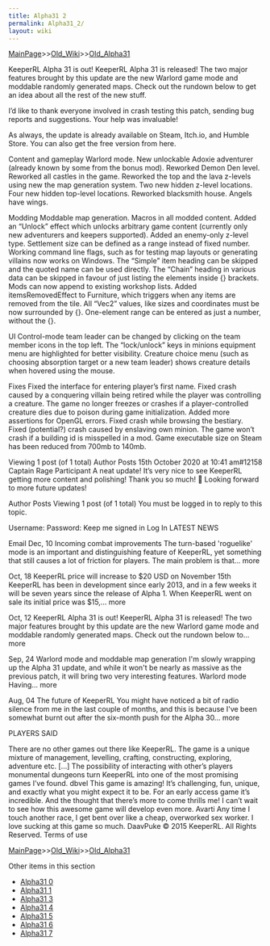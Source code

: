 ```yaml
---
title: Alpha31 2
permalink: Alpha31_2/
layout: wiki
---
```


[MainPage](/keeperrl_wiki/ "wikilink")>>[Old_Wiki](/keeperrl_wiki/Old_Wiki "wikilink")>>[Old_Alpha31](/keeperrl_wiki/Old_Alpha31 "wikilink")

KeeperRL Alpha 31 is out!
KeeperRL Alpha 31 is released! The two major features brought by this update are the new Warlord game mode and moddable randomly generated maps. Check out the rundown below to get an idea about all the rest of the new stuff.

I’d like to thank everyone involved in crash testing this patch, sending bug reports and suggestions. Your help was invaluable!

As always, the update is already available on Steam, Itch.io, and Humble Store. You can also get the free version from here.


Content and gameplay
Warlord mode.
New unlockable Adoxie adventurer (already known by some from the bonus mod).
Reworked Demon Den level.
Reworked all castles in the game.
Reworked the top and the lava z-levels using new the map generation system.
Two new hidden z-level locations.
Four new hidden top-level locations.
Reworked blacksmith house.
Angels have wings.

Modding
Moddable map generation.
Macros in all modded content.
Added an “Unlock” effect which unlocks arbitrary game content (currently only new adventurers and keepers supported).
Added an enemy-only z-level type.
Settlement size can be defined as a range instead of fixed number.
Working command line flags, such as for testing map layouts or generating villains now works on Windows.
The “Simple” item heading can be skipped and the quoted name can be used directly.
The “Chain” heading in various data can be skipped in favour of just listing the elements inside {} brackets.
Mods can now append to existing workshop lists.
Added itemsRemovedEffect to Furniture, which triggers when any items are removed from the tile.
All “Vec2” values, like sizes and coordinates must be now surrounded by {}.
One-element range can be entered as just a number, without the {}.

UI
Control-mode team leader can be changed by clicking on the team member icons in the top left.
The “lock/unlock” keys in minions equipment menu are highlighted for better visibility.
Creature choice menu (such as choosing absorption target or a new team leader) shows creature details when hovered using the mouse.

Fixes
Fixed the interface for entering player’s first name.
Fixed crash caused by a conquering villain being retired while the player was controlling a creature.
The game no longer freezes or crashes if a player-controlled creature dies due to poison during game initialization.
Added more assertions for OpenGL errors.
Fixed crash while browsing the bestiary.
Fixed (potential?) crash caused by enslaving own minion.
The game won’t crash if a building id is misspelled in a mod.
Game executable size on Steam has been reduced from 700mb to 140mb.


Viewing 1 post (of 1 total)
Author
Posts
15th October 2020 at 10:41 am#12158
Captain Rage
Participant
A neat update! It’s very nice to see KeeperRL getting more content and polishing! Thank you so much! 🙂 Looking forward to more future updates!

Author
Posts
Viewing 1 post (of 1 total)
You must be logged in to reply to this topic.

Username: 
Password: 
 Keep me signed in
Log In
 LATEST NEWS

Email
Dec, 10
Incoming combat improvements
The turn-based 'roguelike' mode is an important and distinguishing feature of KeeperRL, yet something that still causes a lot of friction for players. The main problem is that... more

Oct, 18
KeeperRL price will increase to $20 USD on November 15th
KeeperRL has been in development since early 2013, and in a few weeks it will be seven years since the release of Alpha 1. When KeeperRL went on sale its initial price was $15,... more

Oct, 12
KeeperRL Alpha 31 is out!
KeeperRL Alpha 31 is released! The two major features brought by this update are the new Warlord game mode and moddable randomly generated maps. Check out the rundown below to... more

Sep, 24
Warlord mode and moddable map generation
I'm slowly wrapping up the Alpha 31 update, and while it won't be nearly as massive as the previous patch, it will bring two very interesting features. Warlord mode Having... more

Aug, 04
The future of KeeperRL
You might have noticed a bit of radio silence from me in the last couple of months, and this is because I've been somewhat burnt out after the six-month push for the Alpha 30... more

 
 PLAYERS SAID

There are no other games out there like KeeperRL. The game is a unique mixture of management, levelling, crafting, constructing, exploring, adventure etc. […] The possibility of interacting with other’s players monumental dungeons turn KeeperRL into one of the most promising games I’ve found.
dbvel
This game is amazing! It’s challenging, fun, unique, and exactly what you might expect it to be. For an early access game it’s incredible. And the thought that there’s more to come thrills me! I can’t wait to see how this awesome game will develop even more.
Avarti
Any time I touch another race, I get bent over like a cheap, overworked sex worker. I love sucking at this game so much.
DaavPuke
© 2015 KeeperRL. All Rights Reserved.
Terms of use

[MainPage](/keeperrl_wiki/ "wikilink")>>[Old_Wiki](/keeperrl_wiki/Old_Wiki "wikilink")>>[Old_Alpha31](/keeperrl_wiki/Old_Alpha31 "wikilink")

Other items in this section
-    [Alpha31 0](/keeperrl_wiki/Alpha31_0 "wikilink")
-    [Alpha31 1](/keeperrl_wiki/Alpha31_1 "wikilink")
-    [Alpha31 3](/keeperrl_wiki/Alpha31_3 "wikilink")
-    [Alpha31 4](/keeperrl_wiki/Alpha31_4 "wikilink")
-    [Alpha31 5](/keeperrl_wiki/Alpha31_5 "wikilink")
-    [Alpha31 6](/keeperrl_wiki/Alpha31_6 "wikilink")
-    [Alpha31 7](/keeperrl_wiki/Alpha31_7 "wikilink")
